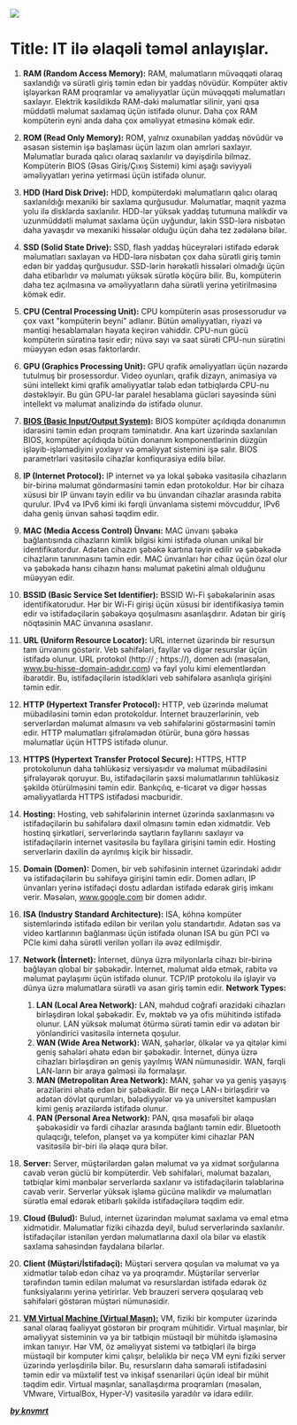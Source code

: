 ![](https://i.imgur.com/2A8ycxm.png)

# Title: IT ilə əlaqəli təməl anlayışlar.

1. **RAM (Random Access Memory):** RAM, məlumatların müvəqqəti olaraq saxlandığı və sürətli giriş təmin edən bir yaddaş növüdür. Kompüter aktiv işləyərkən RAM proqramlar və əməliyyatlar üçün müvəqqəti məlumatları saxlayır. Elektrik kəsildikdə RAM-dəki məlumatlar silinir, yəni qısa müddətli məlumat saxlamaq üçün istifadə olunur. Daha çox RAM kompüterin eyni anda daha çox əməliyyat etməsinə kömək edir.
   
2. **ROM (Read Only Memory):** ROM, yalnız oxunabilən yaddaş növüdür və əsasən sistemin işə başlaması üçün lazım olan əmrləri saxlayır. Məlumatlar burada qalıcı olaraq saxlanılır və dəyişdirilə bilməz. Kompüterin BIOS (Əsas Giriş/Çıxış Sistemi) kimi aşağı səviyyəli əməliyyatları yerinə yetirməsi üçün istifadə olunur.
   
3. **HDD (Hard Disk Drive):** HDD, kompüterdəki məlumatların qalıcı olaraq saxlanıldığı mexaniki bir saxlama qurğusudur. Məlumatlar, maqnit yazma yolu ilə disklərdə saxlanılır. HDD-lər yüksək yaddaş tutumuna malikdir və uzunmüddətli məlumat saxlama üçün uyğundur, lakin SSD-lərə nisbətən daha yavaşdır və mexaniki hissələr olduğu üçün daha tez zədələnə bilər.
   
4. **SSD (Solid State Drive):** SSD, flash yaddaş hüceyrələri istifadə edərək məlumatları saxlayan və HDD-lərə nisbətən çox daha sürətli giriş təmin edən bir yaddaş qurğusudur. SSD-lərin hərəkətli hissələri olmadığı üçün daha etibarlıdır və məlumatı yüksək sürətlə köçürə bilir. Bu, kompüterin daha tez açılmasına və əməliyyatların daha sürətli yerinə yetirilməsinə kömək edir.
   
5. **CPU (Central Processing Unit):** CPU kompüterin əsas prosessorudur və çox vaxt "kompüterin beyni" adlanır. Bütün əməliyyatları, riyazi və məntiqi hesablamaları həyata keçirən vahiddir. CPU-nun gücü kompüterin sürətinə təsir edir; nüvə sayı və saat sürəti CPU-nun sürətini müəyyən edən əsas faktorlardır.
   
6. **GPU (Graphics Processing Unit):** GPU qrafik əməliyyatları üçün nəzərdə tutulmuş bir prosessordur. Video oyunları, qrafik dizayn, animasiya və süni intellekt kimi qrafik əməliyyatlar tələb edən tətbiqlərdə CPU-nu dəstəkləyir. Bu gün GPU-lar paralel hesablama gücləri sayəsində süni intellekt və məlumat analizində də istifadə olunur.
   
7. **[**BIOS (Basic Input/Output System)**](https://github.com/knvmrt/my-developedia-az/blob/master/Docs/POST-11.md):** BIOS kompüter açıldıqda donanımın idarəsini təmin edən proqram təminatıdır. Ana kart üzərində saxlanılan BIOS, kompüter açıldıqda bütün donanım komponentlərinin düzgün işləyib-işləmədiyini yoxlayır və əməliyyat sistemini işə salır. BIOS parametrləri vasitəsilə cihazlar konfiqurasiya edilə bilər.
   
8. **IP (Internet Protocol):** IP internet və ya lokal şəbəkə vasitəsilə cihazların bir-birinə məlumat göndərməsini təmin edən protokoldur. Hər bir cihaza xüsusi bir IP ünvanı təyin edilir və bu ünvandan cihazlar arasında rabitə qurulur. IPv4 və IPv6 kimi iki fərqli ünvanlama sistemi mövcuddur, IPv6 daha geniş ünvan sahəsi təqdim edir.
   
9.  **MAC (Media Access Control) Ünvanı:** MAC ünvanı şəbəkə bağlantısında cihazların kimlik bilgisi kimi istifadə olunan unikal bir identifikatordur. Adətən cihazın şəbəkə kartına təyin edilir və şəbəkədə cihazların tanınmasını təmin edir. MAC ünvanları hər cihaz üçün özəl olur və şəbəkədə hansı cihazın hansı məlumat paketini almalı olduğunu müəyyən edir.
    
10. **BSSID (Basic Service Set Identifier):** BSSID Wi-Fi şəbəkələrinin əsas identifikatorudur. Hər bir Wi-Fi girişi üçün xüsusi bir identifikasiya təmin edir və istifadəçilərin şəbəkəyə qoşulmasını asanlaşdırır. Adətən bir giriş nöqtəsinin MAC ünvanına əsaslanır.
    
11. **URL (Uniform Resource Locator):** URL internet üzərində bir resursun tam ünvanını göstərir. Veb səhifələri, fayllar və digər resurslar üçün istifadə olunur. URL protokol (http:// ; https://), domen adı (məsələn, www.bu-hisse-domain-adıdır.com) və fayl yolu kimi elementlərdən ibarətdir. Bu, istifadəçilərin istədikləri veb səhifələrə asanlıqla girişini təmin edir.
    
12. **HTTP (Hypertext Transfer Protocol):** HTTP, veb üzərində məlumat mübadiləsini təmin edən protokoldur. İnternet brauzerlərinin, veb serverlərdən məlumat almasını və veb səhifələrini göstərməsini təmin edir. HTTP məlumatları şifrələmədən ötürür, buna görə həssas məlumatlar üçün HTTPS istifadə olunur.
    
13. **HTTPS (Hypertext Transfer Protocol Secure):** HTTPS, HTTP protokolunun daha təhlükəsiz versiyasıdır və məlumat mübadiləsini şifrələyərək qoruyur. Bu, istifadəçilərin şəxsi məlumatlarının təhlükəsiz şəkildə ötürülməsini təmin edir. Bankçılıq, e-ticarət və digər həssas əməliyyatlarda HTTPS istifadəsi məcburidir.

14. **Hosting:** Hosting, veb səhifələrinin internet üzərində saxlanmasını və istifadəçilərin bu səhifələrə daxil olmasını təmin edən xidmətdir. Veb hostinq şirkətləri, serverlərində saytların fayllarını saxlayır və istifadəçilərin internet vasitəsilə bu fayllara girişini təmin edir. Hosting serverlərin daxilin də ayrılmış kiçik bir hissədir.
    
15. **Domain (Domen):** Domen, bir veb səhifəsinin internet üzərindəki adıdır və istifadəçilərin bu səhifəyə girişini təmin edir. Domen adları, IP ünvanları yerinə istifadəçi dostu adlardan istifadə edərək giriş imkanı verir. Məsələn, www.google.com bir domen adıdır.
    
16. **ISA (Industry Standard Architecture):** ISA, köhnə kompüter sistemlərində istifadə edilən bir verilən yolu standartıdır. Adətən səs və video kartlarının bağlanması üçün istifadə olunan ISA bu gün PCI və PCIe kimi daha sürətli verilən yolları ilə əvəz edilmişdir.
    
17. **Network (İnternet):** İnternet, dünya üzrə milyonlarla cihazı bir-birinə bağlayan qlobal bir şəbəkədir. İnternet, məlumat əldə etmək, rabitə və məlumat paylaşımı üçün istifadə olunur. TCP/IP protokolu ilə işləyir və dünya üzrə məlumatlara sürətli və asan giriş təmin edir.
    **Network Types:**
    1.  **LAN (Local Area Network):** LAN, məhdud coğrafi ərazidəki cihazları birləşdirən lokal şəbəkədir. Ev, məktəb və ya ofis mühitində istifadə olunur. LAN yüksək məlumat ötürmə sürəti təmin edir və adətən bir yönləndirici vasitəsilə interneta qoşulur.
    2.  **WAN (Wide Area Network):** WAN, şəhərlər, ölkələr və ya qitələr kimi geniş sahələri əhatə edən bir şəbəkədir. İnternet, dünya üzrə cihazları birləşdirən ən geniş yayılmış WAN nümunəsidir. WAN, fərqli LAN-ların bir araya gəlməsi ilə formalaşır.
    3.  **MAN (Metropolitan Area Network):** MAN, şəhər və ya geniş yaşayış ərazilərini əhatə edən bir şəbəkədir. Bir neçə LAN-ı birləşdirir və adətən dövlət qurumları, bələdiyyələr və ya universitet kampusları kimi geniş ərazilərdə istifadə olunur.
    4.  **PAN (Personal Area Network):** PAN, qısa məsafəli bir əlaqə şəbəkəsidir və fərdi cihazlar arasında bağlantı təmin edir. Bluetooth qulaqcığı, telefon, planşet və ya kompüter kimi cihazlar PAN vasitəsilə bir-biri ilə əlaqə qura bilər.
    
18. **Server:** Server, müştərilərdən gələn məlumat və ya xidmət sorğularına cavab verən güclü bir kompüterdir. Veb səhifələri, məlumat bazaları, tətbiqlər kimi mənbələr serverlərdə saxlanır və istifadəçilərin tələblərinə cavab verir. Serverlər yüksək işləmə gücünə malikdir və məlumatları sürətlə emal edərək etibarlı şəkildə istifadəçilərə təqdim edir.
    
19. **Cloud (Bulud):** Bulud, internet üzərindən məlumat saxlama və emal etmə xidmətidir. Məlumatlar fiziki cihazda deyil, bulud serverlərində saxlanılır. İstifadəçilər istənilən yerdən məlumatlarına daxil ola bilər və elastik saxlama sahəsindən faydalana bilərlər.
    
20. **Client (Müştəri/İstifadəçi):** Müştəri serverə qoşulan və məlumat və ya xidmətlər tələb edən cihaz və ya proqramdır. Müştərilər serverlər tərəfindən təmin edilən məlumat və resurslardan istifadə edərək öz funksiyalarını yerinə yetirirlər. Veb brauzeri serverə qoşularaq veb səhifələri göstərən müştəri nümunəsidir.
    
21. **[**VM Virtual Machine (Virtual Maşın):**](https://github.com/knvmrt/my-developedia-az/blob/master/Docs/POST-10.md)** VM, fiziki bir komputer üzərində sanal olaraq fəaliyyət göstərən bir proqram mühitidir. Virtual maşınlar, bir əməliyyat sisteminin və ya bir tətbiqin müstəqil bir mühitdə işləməsinə imkan tanıyır. Hər VM, öz əməliyyat sistemi və tətbiqləri ilə birgə müstəqil bir komputer kimi çalışır, beləliklə bir neçə VM eyni fiziki server üzərində yerləşdirilə bilər. Bu, resursların daha səmərəli istifadəsini təmin edir və müxtəlif test və inkişaf ssenariləri üçün ideal bir mühit təqdim edir. Virtual maşınlar, sanallaşdırma proqramları (məsələn, VMware, VirtualBox, Hyper-V) vasitəsilə yaradılır və idarə edilir.

[**_by knvmrt_**](https://github.com/knvmrt)